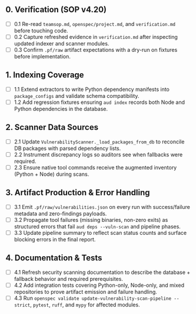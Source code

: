 ## 0. Verification (SOP v4.20)
- [ ] 0.1 Re-read `teamsop.md`, `openspec/project.md`, and `verification.md` before touching code.
- [ ] 0.2 Capture refreshed evidence in `verification.md` after inspecting updated indexer and scanner modules.
- [ ] 0.3 Confirm `.pf/raw` artifact expectations with a dry-run on fixtures before implementation.

## 1. Indexing Coverage
- [ ] 1.1 Extend extractors to write Python dependency manifests into `package_configs` and validate schema compatibility.
- [ ] 1.2 Add regression fixtures ensuring `aud index` records both Node and Python dependencies in the database.

## 2. Scanner Data Sources
- [ ] 2.1 Update `VulnerabilityScanner._load_packages_from_db` to reconcile DB packages with parsed dependency lists.
- [ ] 2.2 Instrument discrepancy logs so auditors see when fallbacks were required.
- [ ] 2.3 Ensure native tool commands receive the augmented inventory (Python + Node) during scans.

## 3. Artifact Production & Error Handling
- [ ] 3.1 Emit `.pf/raw/vulnerabilities.json` on every run with success/failure metadata and zero-findings payloads.
- [ ] 3.2 Propagate tool failures (missing binaries, non-zero exits) as structured errors that fail `aud deps --vuln-scan` and pipeline phases.
- [ ] 3.3 Update pipeline summary to reflect scan status counts and surface blocking errors in the final report.

## 4. Documentation & Tests
- [ ] 4.1 Refresh security scanning documentation to describe the database + fallback behavior and required prerequisites.
- [ ] 4.2 Add integration tests covering Python-only, Node-only, and mixed repositories to prove artifact emission and failure handling.
- [ ] 4.3 Run `openspec validate update-vulnerability-scan-pipeline --strict`, `pytest`, `ruff`, and `mypy` for affected modules.

